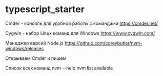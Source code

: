 # typescript_starter

Cmder - консоль для удобной работы с командами
https://cmder.net/

Cygwin - набор Linux команд для Windows
https://www.cygwin.com/

Менеджер версий Node.js
https://github.com/coreybutler/nvm-windows/releases

Открываем Cmder и пишем

Список всех команд
nvm --help
nvm list available

